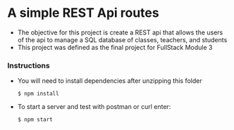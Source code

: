 # A simple REST Api routes

- The objective for this project is create a REST api that allows the users of the api to manage a SQL database of classes, teachers, and students
- This project was defined as the final project for FullStack Module 3

### Instructions
- You will need to install dependencies after unzipping this folder

  ```$ npm install```

- To start a server and test with postman or curl enter:

  ```$ npm start```